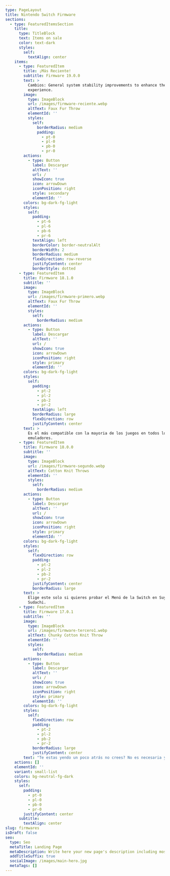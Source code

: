 ```yaml
---
type: PageLayout
title: Nintendo Switch Firmware
sections:
  - type: FeaturedItemsSection
    title:
      type: TitleBlock
      text: Items on sale
      color: text-dark
      styles:
        self:
          textAlign: center
    items:
      - type: FeaturedItem
        title: ¡Más Reciente!
        subtitle: Firmware 19.0.0
        text: >
          Cambios: General system stability improvements to enhance the user's
          experience.
        image:
          type: ImageBlock
          url: /images/firmware-reciente.webp
          altText: Faux Fur Throw
          elementId: ''
          styles:
            self:
              borderRadius: medium
              padding:
                - pt-0
                - pl-0
                - pb-0
                - pr-0
        actions:
          - type: Button
            label: Descargar
            altText: ''
            url: /
            showIcon: true
            icon: arrowDown
            iconPosition: right
            style: secondary
            elementId: ''
        colors: bg-dark-fg-light
        styles:
          self:
            padding:
              - pt-6
              - pl-6
              - pb-6
              - pr-6
            textAlign: left
            borderColor: border-neutralAlt
            borderWidth: 2
            borderRadius: medium
            flexDirection: row-reverse
            justifyContent: center
            borderStyle: dotted
      - type: FeaturedItem
        title: Firmware 18.1.0
        subtitle: ''
        image:
          type: ImageBlock
          url: /images/firmware-primero.webp
          altText: Faux Fur Throw
          elementId: ''
          styles:
            self:
              borderRadius: medium
        actions:
          - type: Button
            label: Descargar
            altText: ''
            url: /
            showIcon: true
            icon: arrowDown
            iconPosition: right
            style: primary
            elementId: ''
        colors: bg-dark-fg-light
        styles:
          self:
            padding:
              - pt-2
              - pl-2
              - pb-2
              - pr-2
            textAlign: left
            borderRadius: large
            flexDirection: row
            justifyContent: center
        text: >
          Es el más compatible con la mayoria de los juegos en todos los
          emuladores.
      - type: FeaturedItem
        title: Firmware 18.0.0
        subtitle: ''
        image:
          type: ImageBlock
          url: /images/firmware-segundo.webp
          altText: Cotton Knit Throws
          elementId: ''
          styles:
            self:
              borderRadius: medium
        actions:
          - type: Button
            label: Descargar
            altText: ''
            url: /
            showIcon: true
            icon: arrowDown
            iconPosition: right
            style: primary
            elementId: ''
        colors: bg-dark-fg-light
        styles:
          self:
            flexDirection: row
            padding:
              - pt-2
              - pl-2
              - pb-2
              - pr-2
            justifyContent: center
            borderRadius: large
        text: >
          Elige este solo si quieres probar el Menú de la Switch en Suyu o
          Sudachi.
      - type: FeaturedItem
        title: Firmware 17.0.1
        subtitle: ''
        image:
          type: ImageBlock
          url: /images/firmware-tercero1.webp
          altText: Chunky Cotton Knit Throw
          elementId: ''
          styles:
            self:
              borderRadius: medium
        actions:
          - type: Button
            label: Descargar
            altText: ''
            url: /
            showIcon: true
            icon: arrowDown
            iconPosition: right
            style: primary
            elementId: ''
        colors: bg-dark-fg-light
        styles:
          self:
            flexDirection: row
            padding:
              - pt-2
              - pl-2
              - pb-2
              - pr-2
            borderRadius: large
            justifyContent: center
        text: "Te estas yendo un poco atrás no crees? No es necesaria ya esta versión \U0001F440\n"
    actions: []
    elementId: ''
    variant: small-list
    colors: bg-neutral-fg-dark
    styles:
      self:
        padding:
          - pt-0
          - pl-0
          - pb-0
          - pr-0
        justifyContent: center
      subtitle:
        textAlign: center
slug: firmwares
isDraft: false
seo:
  type: Seo
  metaTitle: Landing Page
  metaDescription: Write here your new page's description including most relevant keywords.
  addTitleSuffix: true
  socialImage: /images/main-hero.jpg
  metaTags: []
---
```

